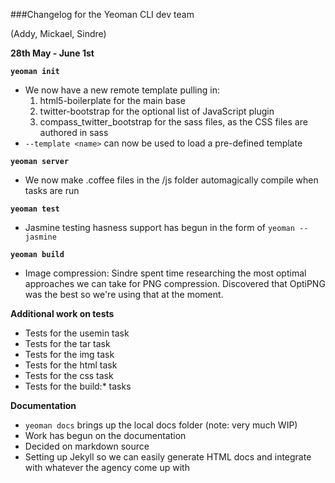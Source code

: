 ###Changelog for the Yeoman CLI dev team

(Addy, Mickael, Sindre)


**28th May - June 1st**

**`yeoman init`**

* We now have a new remote template pulling in:
    1. html5-boilerplate for the main base
    2. twitter-bootstrap for the optional list of JavaScript plugin
    3. compass_twitter_bootstrap for the sass files, as the CSS files are authored in sass     
* `--template <name>` can now be used to load a pre-defined template

**`yeoman server`**

* We now make .coffee files in the /js folder automagically compile when tasks are run

**`yeoman test`**

* Jasmine testing hasness support has begun in the form of `yeoman --jasmine`

**`yeoman build`**

* Image compression: Sindre spent time researching the most optimal approaches we can take for PNG compression. Discovered that OptiPNG was the best so we're using that at the moment. 

**Additional work on tests**

* Tests for the usemin task
* Tests for the tar task
* Tests for the img task
* Tests for the html task
* Tests for the css task
* Tests for the build:* tasks


**Documentation**

* `yeoman docs` brings up the local docs folder (note: very much WIP)
* Work has begun on the documentation
* Decided on markdown source
* Setting up Jekyll so we can easily generate HTML docs and integrate with whatever the agency come up with
